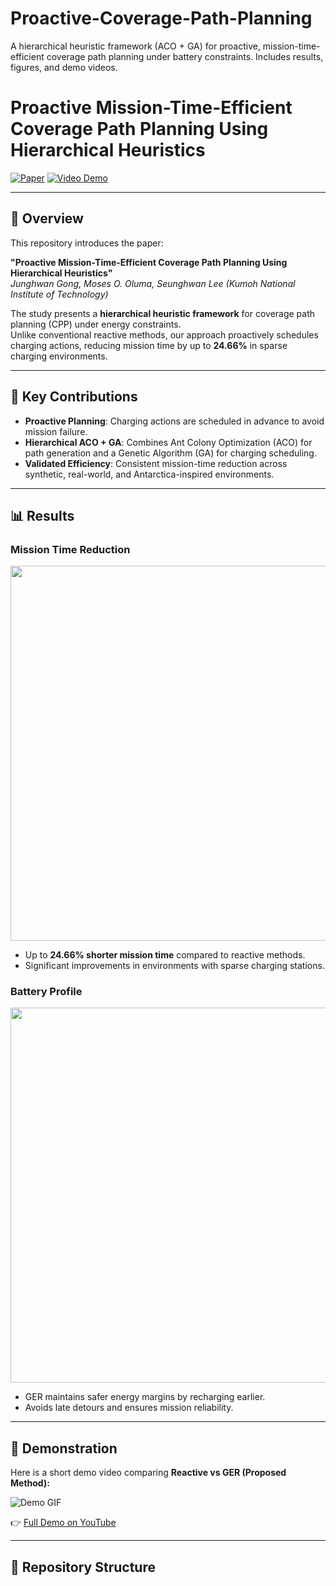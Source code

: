 # Proactive-Coverage-Path-Planning
A hierarchical heuristic framework (ACO + GA) for proactive, mission-time-efficient coverage path planning under battery constraints. Includes results, figures, and demo videos.
# Proactive Mission-Time-Efficient Coverage Path Planning Using Hierarchical Heuristics

[![Paper](https://img.shields.io/badge/Paper-PDF-blue)](링크-추가)
[![Video Demo](https://img.shields.io/badge/Video-Demo-red)](링크-추가)

---

## 🔎 Overview
This repository introduces the paper:

**"Proactive Mission-Time-Efficient Coverage Path Planning Using Hierarchical Heuristics"**  
*Junghwan Gong, Moses O. Oluma, Seunghwan Lee (Kumoh National Institute of Technology)*  

The study presents a **hierarchical heuristic framework** for coverage path planning (CPP) under energy constraints.  
Unlike conventional reactive methods, our approach proactively schedules charging actions, reducing mission time by up to **24.66%** in sparse charging environments.

---

## 🚀 Key Contributions
- **Proactive Planning**: Charging actions are scheduled in advance to avoid mission failure.  
- **Hierarchical ACO + GA**: Combines Ant Colony Optimization (ACO) for path generation and a Genetic Algorithm (GA) for charging scheduling.  
- **Validated Efficiency**: Consistent mission-time reduction across synthetic, real-world, and Antarctica-inspired environments.  

---

## 📊 Results
### Mission Time Reduction
<img src="figures/result_comparison.png" width="600">

- Up to **24.66% shorter mission time** compared to reactive methods.  
- Significant improvements in environments with sparse charging stations.  

### Battery Profile
<img src="figures/battery_profile.png" width="600">

- GER maintains safer energy margins by recharging earlier.  
- Avoids late detours and ensures mission reliability.  

---

## 🎥 Demonstration
Here is a short demo video comparing **Reactive vs GER (Proposed Method):**

![Demo GIF](videos/demo.gif)

👉 [Full Demo on YouTube](https://youtube.com/링크-추가)

---

## 📂 Repository Structure
